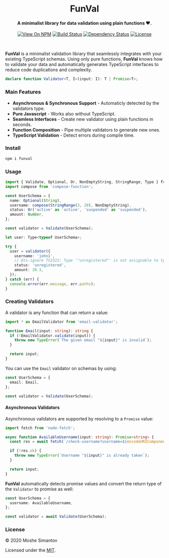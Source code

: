 <h1 align="center">FunVal</h1>

<h4 align="center">A minimalist library for data validation using plain functions ❤️.</h4>

<p align="center">
<a href="https://www.npmjs.org/package/funval"><img src="http://img.shields.io/npm/v/funval.svg" alt="View On NPM"></a>
<a href="https://travis-ci.org/neuledge/funval"><img src="https://travis-ci.org/neuledge/funval.svg?branch=master" alt="Build Status"></a>
<a href="https://david-dm.org/neuledge/funval"><img src="https://david-dm.org/neuledge/funval.svg" alt="Dependency Status"></a>
<a href="LICENSE"><img src="https://img.shields.io/npm/l/funval.svg" alt="License"></a>
</p>
<br>

**FunVal** is a minimalist validation library that seamlessly integrates with your existing
TypeScript schemas. Using only pure functions, **FunVal** knows how to validate your data and
automatically generates TypeScript interfaces to reduce code duplications and complexity.

```ts
declare function Validator<T, I>(input: I): T | Promise<T>;
```

### Main Features

- **Asynchronous & Synchronous Support** - Automaticly detected by the validators type.
- **Pure Javascript** - Works also without TypeScript.
- **Seamless Interfaces** - Create new validator using plain functions in seconds.
- **Function Composition** - Pipe multiple validators to generate new ones.
- **TypeScript Validation** - Detect errors during compile time. 

### Install

```bash
npm i funval
```

### Usage

```ts
import { Validate, Optional, Or, NonEmptyString, StringRange, Type } from 'funval';
import compose from 'compose-function';

const UserSchema = {
  name: Optional(String),
  username: compose(StringRange(3, 20), NonEmptyString),
  status: Or('active' as 'active', 'suspended' as 'suspended'),
  amount: Number,
};

const validator = Validate(UserSchema);

let user: Type<typeof UserSchema>;

try {
  user = validator({
    username: 'john1',
    // @ts-ignore TS2322: Type '"unregistered"' is not assignable to type '"active" | "suspended"'.
    status: 'unregistered',
    amount: 20.3,
  });
} catch (err) {
  console.error(err.message, err.paths);
}
```


### Creating Validators

A validator is any function that can return a value:

```ts
import * as EmailValidator from 'email-validator';

function Email(input: string): string {
  if (!EmailValidator.validate(input)) {
    throw new TypeError(`The given email "${input}" is invalid`);
  }

  return input;
}
```

You can use the `Email` validator on schemas by using:

```ts
const UserSchema = {
  email: Email,
};

const validator = Validate(UserSchema);
```

#### Asynchronous Validators

Asynchronous validators are supported by resolving to a `Promise` value:

```ts
import fetch from 'node-fetch';

async function AvailableUsername(input: string): Promise<string> {
  const res = await fetch(`/check-username?username=${encodeURIComponent(input)}`);

  if (!res.ok) {
    throw new TypeError(`Username "${input}" is already taken`);
  }

  return input;
}
```

**FunVal** automatically detects promise values and convert the return type of the `Validator` to promise as well: 
```ts
const UserSchema = {
  username: AvailableUsername,
};

const validator = await Validate(UserSchema);
```


### License

&copy; 2020 Moshe Simantov

Licensed under the [MIT](LICENSE).
